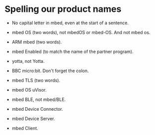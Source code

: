 # Spelling our product names

* No capital letter in mbed, even at the start of a sentence.

* mbed OS (two words), not mbedOS or mbed-OS. And not mbed os. 

* ARM mbed (two words).

* mbed Enabled (to match the name of the partner program).

* yotta, not Yotta.

* BBC micro:bit. Don't forget the colon.

* mbed TLS (two words).

* mbed OS uVisor.

* mbed BLE, not mbed/BLE.

* mbed Device Connector.

* mbed Device Server.

* mbed Client.

